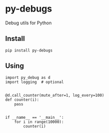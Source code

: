 # py-debugs
Debug utils for Python

## Install
    pip install py-debugs

## Using
    import py_debug as d
    import logging  # optional

    
    @d.call_counter(mute_after=1, log_every=100)
    def counter(i):
        pass
    
    
    if __name__ == '__main__':
        for i in range(10000):
            counter(i)
